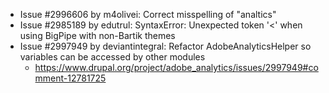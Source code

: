 * Issue #2996606 by m4olivei: Correct misspelling of "analtics"
* Issue #2985189 by edutrul: SyntaxError: Unexpected token '<' when using BigPipe with non-Bartik themes
* Issue #2997949 by deviantintegral: Refactor AdobeAnalyticsHelper so variables can be accessed by other modules
  * https://www.drupal.org/project/adobe_analytics/issues/2997949#comment-12781725
